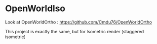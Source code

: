 OpenWorldIso
============

Look at OpenWorldOrtho : https://github.com/Cmdu76/OpenWorldOrtho

This project is exactly the same, but for Isometric render (staggered isometric)

